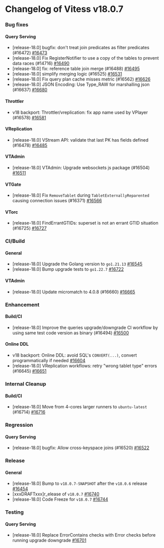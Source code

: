 # Changelog of Vitess v18.0.7

### Bug fixes 
#### Query Serving
 * [release-18.0] bugfix: don't treat join predicates as filter predicates (#16472) [#16473](https://github.com/vitessio/vitess/pull/16473)
 * [release-18.0] Fix RegisterNotifier to use a copy of the tables to prevent data races (#14716) [#16490](https://github.com/vitessio/vitess/pull/16490)
 * [release-18.0] fix: reference table join merge (#16488) [#16495](https://github.com/vitessio/vitess/pull/16495)
 * [release-18.0] simplify merging logic (#16525) [#16531](https://github.com/vitessio/vitess/pull/16531)
 * [release-18.0] Fix query plan cache misses metric (#16562) [#16626](https://github.com/vitessio/vitess/pull/16626)
 * [release-18.0] JSON Encoding: Use Type_RAW for marshalling json (#16637) [#16680](https://github.com/vitessio/vitess/pull/16680) 
#### Throttler
 * v18 backport: Throttler/vreplication: fix app name used by VPlayer (#16578) [#16581](https://github.com/vitessio/vitess/pull/16581) 
#### VReplication
 * [release-18.0] VStream API: validate that last PK has fields defined (#16478) [#16485](https://github.com/vitessio/vitess/pull/16485) 
#### VTAdmin
 * [release-18.0] VTAdmin: Upgrade websockets js package (#16504) [#16511](https://github.com/vitessio/vitess/pull/16511) 
#### VTGate
 * [release-18.0] Fix `RemoveTablet` during `TabletExternallyReparented` causing connection issues (#16371) [#16566](https://github.com/vitessio/vitess/pull/16566) 
#### VTorc
 * [release-18.0] FindErrantGTIDs: superset is not an errant GTID situation (#16725) [#16727](https://github.com/vitessio/vitess/pull/16727)
### CI/Build 
#### General
 * [release-18.0] Upgrade the Golang version to `go1.21.13` [#16545](https://github.com/vitessio/vitess/pull/16545)
 * [release-18.0] Bump upgrade tests to `go1.22.7` [#16722](https://github.com/vitessio/vitess/pull/16722) 
#### VTAdmin
 * [release-18.0] Update micromatch to 4.0.8 (#16660) [#16665](https://github.com/vitessio/vitess/pull/16665)
### Enhancement 
#### Build/CI
 * [release-18.0] Improve the queries upgrade/downgrade CI workflow by using same test code version as binary (#16494) [#16500](https://github.com/vitessio/vitess/pull/16500) 
#### Online DDL
 * v18 backport: Online DDL: avoid SQL's `CONVERT(...)`, convert programmatically if needed [#16604](https://github.com/vitessio/vitess/pull/16604)
 * [release-18.0] VReplication workflows: retry "wrong tablet type" errors (#16645) [#16651](https://github.com/vitessio/vitess/pull/16651)
### Internal Cleanup 
#### Build/CI
 * [release-18.0] Move from 4-cores larger runners to `ubuntu-latest` (#16714) [#16716](https://github.com/vitessio/vitess/pull/16716)
### Regression 
#### Query Serving
 * [release-18.0] bugfix: Allow cross-keyspace joins (#16520) [#16522](https://github.com/vitessio/vitess/pull/16522)
### Release 
#### General
 * [release-18.0] Bump to `v18.0.7-SNAPSHOT` after the `v18.0.6` release [#16454](https://github.com/vitessio/vitess/pull/16454)
 * [xxxDRAFTxxx]r_elease of `v18.0.7` [#16740](https://github.com/vitessio/vitess/pull/16740)
 * [release-18.0] Code Freeze for `v18.0.7` [#16744](https://github.com/vitessio/vitess/pull/16744)
### Testing 
#### Query Serving
 * [release-18.0] Replace ErrorContains checks with Error checks before running upgrade downgrade [#16701](https://github.com/vitessio/vitess/pull/16701)

